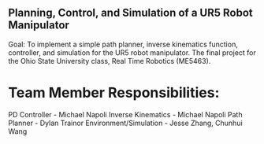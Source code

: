 ## Planning, Control, and Simulation of a UR5 Robot Manipulator
Goal: To implement a simple path planner, inverse kinematics function, controller, and simulation for the UR5 robot manipulator.
The final project for the Ohio State University class, Real Time Robotics (ME5463).

# Team Member Responsibilities:
PD Controller - Michael Napoli
Inverse Kinematics - Michael Napoli
Path Planner - Dylan Trainor
Environment/Simulation - Jesse Zhang, Chunhui Wang
